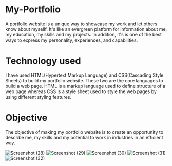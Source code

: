 # My-Portfolio
A portfolio website is a unique way to showcase my work and let others know about mysellf. It's like an evergreen platform for information about me, my education, my skills and my projects. In addition, it's is one of the best ways to express my personality, experiences, and capabilities.

# Technology used
I have used HTML(Hypertext Markup Language) and CSS(Cascading Style Sheets) to build my portfolio website. These two are the core languages to build a web page.
HTML is a markup language used to define structure of a web page whereas CSS is a style sheet used to style the web pages by using different styling features.

# Objective
The objective of making my portfolio website is to create an opportunity to describe me, my skills and my potential to work in industries in an efficient way. 

![Screenshot (28)](https://user-images.githubusercontent.com/108510995/177097692-d0d1567b-cde0-4395-9045-49f099030e22.png)
![Screenshot (29)](https://user-images.githubusercontent.com/108510995/177097696-7571b3b2-a961-41e6-90f6-5e04e4907fba.png)
![Screenshot (30)](https://user-images.githubusercontent.com/108510995/177097701-fb049239-973e-4aa4-9232-ad7ac97e503f.png)
![Screenshot (31)](https://user-images.githubusercontent.com/108510995/177097708-e4516490-fc72-4cf1-8fb7-4df566333c5f.png)
![Screenshot (32)](https://user-images.githubusercontent.com/108510995/177097729-b34c4732-908c-425c-b1e3-d65e4beabbdd.png)
